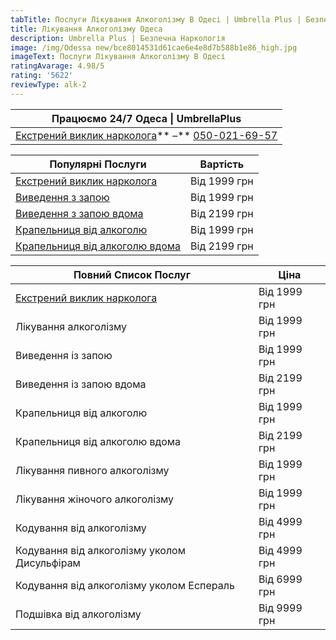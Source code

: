 ```yaml
---
tabTitle: Послуги Лікування Алкоголізму В Одесі | Umbrella Plus | Безпечна Наркологія
title: Лікування Алкоголізму Одеса
description: Umbrella Plus | Безпечна Наркологія
image: /img/Odessa new/bce8014531d61cae6e4e8d7b588b1e86_high.jpg
imageText: Послуги Лікування Алкоголізму В Одесі
ratingAvarage: 4.98/5
rating: '5622'
reviewType: alk-2
---
```


| Працюємо 24/7 Одеса \| UmbrellaPlus                                                                                                           |
| --------------------------------------------------------------------------------------------------------------------------------------------- |
| [Екстрений виклик нарколога](https://umbrella-plus.com.ua/uk/services/vivod-iz-zapoia-umbrellaplus-ua/)** –** [050-021-69-57](tel:0500216957) |

| Популярні Послуги                                                                                            | Вартість     |
| ------------------------------------------------------------------------------------------------------------ | ------------ |
| [Екстрений виклик нарколога](https://umbrella-plus.com.ua/uk/services/vivod-iz-zapoia-umbrellaplus-ua/)      | Від 1999 грн |
| [Виведення з запою](https://umbrella-plus.com.ua/uk/services/vivod-iz-zapoia-umbrellaplus-ua/)               | Від 1999 грн |
| [Виведення з запою вдома](https://umbrella-plus.com.ua/uk/services/vivod-iz-zapoia-na-domy-umbrellaplus-ua/) | Від 2199 грн |
| [Крапельниця від алкоголю](https://umbrella-plus.com.ua/uk/services/kapelnica_ot_alkogola_umbrellaplus-ua/)  | Від 1999 грн |
| [Крапельниця від алкоголю вдома](vizov-narkologa-od-ua)                                                      | Від 2199 грн |

| Повний Список Послуг                                | Ціна         |
| --------------------------------------------------- | ------------ |
| [Екстрений виклик нарколога](vizov-narkologa-od-ua) | Від 1999 грн |
| Лікування алкоголізму                               | Від 1999 грн |
| Виведення із запою                                  | Від 1999 грн |
| Виведення із запою вдома                            | Від 2199 грн |
| Крапельниця від алкоголю                            | Від 1999 грн |
| Крапельниця від алкоголю вдома                      | Від 2199 грн |
| Лікування пивного алкоголізму                       | Від 1999 грн |
| Лікування жіночого алкоголізму                      | Від 1999 грн |
| Кодування від алкоголізму                           | Від 4999 грн |
| Кодування від алкоголізму уколом Дисульфірам        | Від 4999 грн |
| Кодування від алкоголізму уколом Еспераль           | Від 6999 грн |
| Подшівка від алкоголізму                            | Від 9999 грн |
